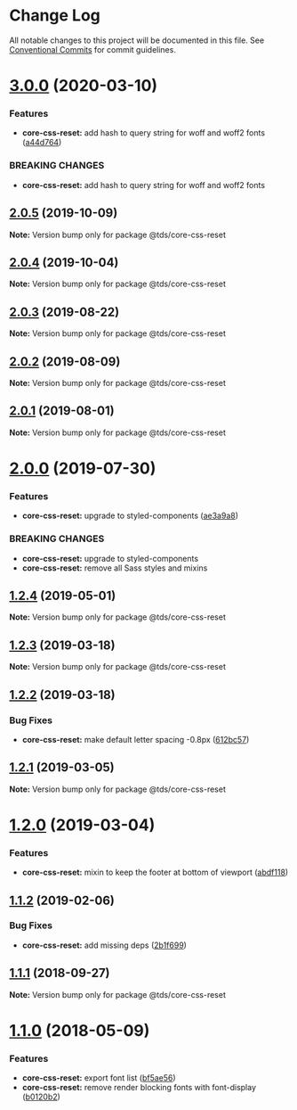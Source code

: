 # Change Log

All notable changes to this project will be documented in this file.
See [Conventional Commits](https://conventionalcommits.org) for commit guidelines.

# [3.0.0](https://github.com/telusdigital/tds/compare/@tds/core-css-reset@2.0.5...@tds/core-css-reset@3.0.0) (2020-03-10)


### Features

* **core-css-reset:** add hash to query string for woff and woff2 fonts ([a44d764](https://github.com/telusdigital/tds/commit/a44d764))


### BREAKING CHANGES

* **core-css-reset:** add hash to query string for woff and woff2 fonts





## [2.0.5](https://github.com/telusdigital/tds/compare/@tds/core-css-reset@2.0.4...@tds/core-css-reset@2.0.5) (2019-10-09)

**Note:** Version bump only for package @tds/core-css-reset





## [2.0.4](https://github.com/telusdigital/tds/compare/@tds/core-css-reset@2.0.3...@tds/core-css-reset@2.0.4) (2019-10-04)

**Note:** Version bump only for package @tds/core-css-reset





## [2.0.3](https://github.com/telusdigital/tds/compare/@tds/core-css-reset@2.0.2...@tds/core-css-reset@2.0.3) (2019-08-22)

**Note:** Version bump only for package @tds/core-css-reset





## [2.0.2](https://github.com/telusdigital/tds/compare/@tds/core-css-reset@2.0.1...@tds/core-css-reset@2.0.2) (2019-08-09)

**Note:** Version bump only for package @tds/core-css-reset





## [2.0.1](https://github.com/telusdigital/tds/compare/@tds/core-css-reset@2.0.0...@tds/core-css-reset@2.0.1) (2019-08-01)

**Note:** Version bump only for package @tds/core-css-reset





# [2.0.0](https://github.com/telusdigital/tds/compare/@tds/core-css-reset@1.2.4...@tds/core-css-reset@2.0.0) (2019-07-30)


### Features

* **core-css-reset:** upgrade to styled-components ([ae3a9a8](https://github.com/telusdigital/tds/commit/ae3a9a8))


### BREAKING CHANGES

* **core-css-reset:** upgrade to styled-components
* **core-css-reset:** remove all Sass styles and mixins





## [1.2.4](https://github.com/telusdigital/tds/compare/@tds/core-css-reset@1.2.3...@tds/core-css-reset@1.2.4) (2019-05-01)

**Note:** Version bump only for package @tds/core-css-reset





## [1.2.3](https://github.com/telusdigital/tds/compare/@tds/core-css-reset@1.2.2...@tds/core-css-reset@1.2.3) (2019-03-18)

**Note:** Version bump only for package @tds/core-css-reset





## [1.2.2](https://github.com/telusdigital/tds/compare/@tds/core-css-reset@1.2.1...@tds/core-css-reset@1.2.2) (2019-03-18)


### Bug Fixes

* **core-css-reset:** make default letter spacing -0.8px ([612bc57](https://github.com/telusdigital/tds/commit/612bc57))





## [1.2.1](https://github.com/telusdigital/tds/compare/@tds/core-css-reset@1.2.0...@tds/core-css-reset@1.2.1) (2019-03-05)

**Note:** Version bump only for package @tds/core-css-reset





# [1.2.0](https://github.com/telusdigital/tds/compare/@tds/core-css-reset@1.1.2...@tds/core-css-reset@1.2.0) (2019-03-04)


### Features

* **core-css-reset:** mixin to keep the footer at bottom of viewport ([abdf118](https://github.com/telusdigital/tds/commit/abdf118))





## [1.1.2](https://github.com/telusdigital/tds/compare/@tds/core-css-reset@1.1.1...@tds/core-css-reset@1.1.2) (2019-02-06)


### Bug Fixes

* **core-css-reset:** add missing deps ([2b1f699](https://github.com/telusdigital/tds/commit/2b1f699))





<a name="1.1.1"></a>
## [1.1.1](https://github.com/telusdigital/tds/compare/@tds/core-css-reset@1.1.0...@tds/core-css-reset@1.1.1) (2018-09-27)




**Note:** Version bump only for package @tds/core-css-reset

<a name="1.1.0"></a>
# [1.1.0](https://github.com/telusdigital/tds/compare/@tds/core-css-reset@1.0.0...@tds/core-css-reset@1.1.0) (2018-05-09)


### Features

* **core-css-reset:** export font list ([bf5ae56](https://github.com/telusdigital/tds/commit/bf5ae56))
* **core-css-reset:** remove render blocking fonts with font-display ([b0120b2](https://github.com/telusdigital/tds/commit/b0120b2))

